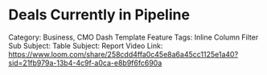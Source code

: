 # Deals Currently in Pipeline

Category: Business, CMO Dash Template
Feature Tags: Inline Column Filter
Sub Subject: Table
Subject: Report
Video Link: https://www.loom.com/share/258cdd4ffa0c45e8a6a45cc1125e1a40?sid=21fb979a-13b4-4c9f-a0ca-e8b9f6fc690a